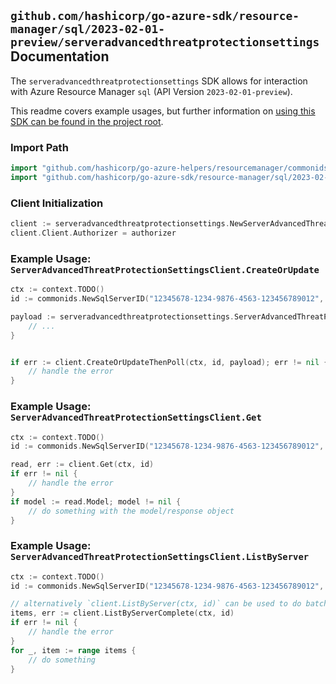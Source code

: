 
## `github.com/hashicorp/go-azure-sdk/resource-manager/sql/2023-02-01-preview/serveradvancedthreatprotectionsettings` Documentation

The `serveradvancedthreatprotectionsettings` SDK allows for interaction with Azure Resource Manager `sql` (API Version `2023-02-01-preview`).

This readme covers example usages, but further information on [using this SDK can be found in the project root](https://github.com/hashicorp/go-azure-sdk/tree/main/docs).

### Import Path

```go
import "github.com/hashicorp/go-azure-helpers/resourcemanager/commonids"
import "github.com/hashicorp/go-azure-sdk/resource-manager/sql/2023-02-01-preview/serveradvancedthreatprotectionsettings"
```


### Client Initialization

```go
client := serveradvancedthreatprotectionsettings.NewServerAdvancedThreatProtectionSettingsClientWithBaseURI("https://management.azure.com")
client.Client.Authorizer = authorizer
```


### Example Usage: `ServerAdvancedThreatProtectionSettingsClient.CreateOrUpdate`

```go
ctx := context.TODO()
id := commonids.NewSqlServerID("12345678-1234-9876-4563-123456789012", "example-resource-group", "serverValue")

payload := serveradvancedthreatprotectionsettings.ServerAdvancedThreatProtection{
	// ...
}


if err := client.CreateOrUpdateThenPoll(ctx, id, payload); err != nil {
	// handle the error
}
```


### Example Usage: `ServerAdvancedThreatProtectionSettingsClient.Get`

```go
ctx := context.TODO()
id := commonids.NewSqlServerID("12345678-1234-9876-4563-123456789012", "example-resource-group", "serverValue")

read, err := client.Get(ctx, id)
if err != nil {
	// handle the error
}
if model := read.Model; model != nil {
	// do something with the model/response object
}
```


### Example Usage: `ServerAdvancedThreatProtectionSettingsClient.ListByServer`

```go
ctx := context.TODO()
id := commonids.NewSqlServerID("12345678-1234-9876-4563-123456789012", "example-resource-group", "serverValue")

// alternatively `client.ListByServer(ctx, id)` can be used to do batched pagination
items, err := client.ListByServerComplete(ctx, id)
if err != nil {
	// handle the error
}
for _, item := range items {
	// do something
}
```
